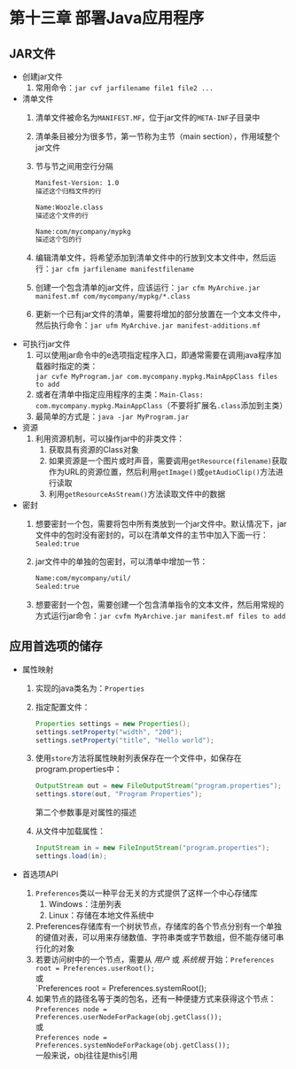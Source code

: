 # 第十三章 部署Java应用程序

## JAR文件

+ 创建jar文件
    1. 常用命令：`jar cvf jarfilename file1 file2 ...`
+ 清单文件
    1. 清单文件被命名为`MANIFEST.MF`，位于jar文件的`META-INF`子目录中
    2. 清单条目被分为很多节，第一节称为主节（main section），作用域整个jar文件
    3. 节与节之间用空行分隔

        ```txt
        Manifest-Version: 1.0
        描述这个归档文件的行

        Name:Woozle.class
        描述这个文件的行

        Name:com/mycompany/mypkg
        描述这个包的行
        ```

    4. 编辑清单文件，将希望添加到清单文件中的行放到文本文件中，然后运行：`jar cfm jarfilename manifestfilename`
    5. 创建一个包含清单的jar文件，应该运行：`jar cfm MyArchive.jar manifest.mf com/mycompany/mypkg/*.class`
    6. 更新一个已有jar文件的清单，需要将增加的部分放置在一个文本文件中，然后执行命令：`jar ufm MyArchive.jar manifest-additions.mf`
+ 可执行jar文件
    1. 可以使用jar命令中的e选项指定程序入口，即通常需要在调用java程序加载器时指定的类：</br>
        `jar cvfe MyProgram.jar com.mycompany.mypkg.MainAppClass files to add`
    2. 或者在清单中指定应用程序的主类：`Main-Class: com.mycompany.mypkg.MainAppClass`（不要将扩展名`.class`添加到主类）
    3. 最简单的方式是：`java -jar MyProgram.jar`
+ 资源
    1. 利用资源机制，可以操作jar中的非类文件：
        1. 获取具有资源的Class对象
        2. 如果资源是一个图片或时声音，需要调用`getResource(filename)`获取作为URL的资源位置，然后利用`getImage()`或`getAudioClip()`方法进行读取
        3. 利用`getResourceAsStream()`方法读取文件中的数据
+ 密封
    1. 想要密封一个包，需要将包中所有类放到一个jar文件中。默认情况下，jar文件中的包时没有密封的，可以在清单文件的主节中加入下面一行：`Sealed:true`
    2. jar文件中的单独的包密封，可以清单中增加一节：

        ```txt
        Name:com/mycompany/util/
        Sealed:true
        ```

    3. 想要密封一个包，需要创建一个包含清单指令的文本文件，然后用常规的方式运行jar命令：`jar cvfm MyArchive.jar manifest.mf files to add`

## 应用首选项的储存

+ 属性映射
    1. 实现的java类名为：`Properties`
    2. 指定配置文件：

        ```java
        Properties settings = new Properties();
        settings.setProperty("width", "200");
        settings.setProperty("title", "Hello world");
        ```

    3. 使用`store`方法将属性映射列表保存在一个文件中，如保存在program.properties中：

        ```java
        OutputStream out = new FileOutputStream("program.properties");
        settings.store(out, "Program Properties");
        ```

        第二个参数事是对属性的描述

    4. 从文件中加载属性：

        ```java
        InputStream in = new FileInputStream("program.properties");
        settings.load(in);
        ```

+ 首选项API
    1. `Preferences`类以一种平台无关的方式提供了这样一个中心存储库
        1. Windows：注册列表
        2. Linux：存储在本地文件系统中
    2. Preferences存储库有一个树状节点，存储库的各个节点分别有一个单独的键值对表，可以用来存储数值、字符串类或字节数组，但不能存储可串行化的对象
    3. 若要访问树中的一个节点，需要从 *用户* 或 *系统根* 开始：`Preferences root = Preferences.userRoot();`</br>或</br>`Preferences root = Preferences.systemRoot();
    4. 如果节点的路径名等于类的包名，还有一种便捷方式来获得这个节点：</br>
    `Preferences node = Preferences.userNodeForPackage(obj.getClass());`</br>或</br>
    `Preferences node = Preferences.systemNodeForPackage(obj.getClass());`</br>一般来说，obj往往是this引用
